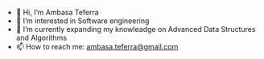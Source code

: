 - 👋 Hi, I’m Ambasa Teferra
- 👀 I’m interested in Software engineering
- 🌱 I’m currently expanding my knowleadge on Advanced Data Structures and Algorithms 
- 📫 How to reach me: ambasa.teferra@gmail.com

<!---
Ambas-T/Ambas-T is a ✨ special ✨ repository because its `README.md` (this file) appears on your GitHub profile.
You can click the Preview link to take a look at your changes.
--->
